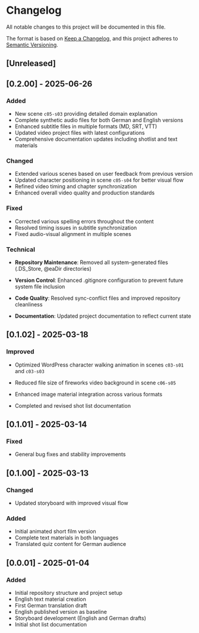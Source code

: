 # Changelog

All notable changes to this project will be documented in this file.

The format is based on [Keep a Changelog](https://keepachangelog.com/en/1.1.0/),
and this project adheres to [Semantic Versioning](https://semver.org/spec/v2.0.0.html).

## [Unreleased]

## [0.2.00] - 2025-06-26

### Added

- New scene `c05-s03` providing detailed domain explanation
- Complete synthetic audio files for both German and English versions
- Enhanced subtitle files in multiple formats (MD, SRT, VTT)
- Updated video project files with latest configurations
- Comprehensive documentation updates including shotlist and text materials

### Changed

- Extended various scenes based on user feedback from previous version
- Updated character positioning in scene `c05-s04` for better visual flow
- Refined video timing and chapter synchronization
- Enhanced overall video quality and production standards

### Fixed

- Corrected various spelling errors throughout the content
- Resolved timing issues in subtitle synchronization
- Fixed audio-visual alignment in multiple scenes

### Technical

- **Repository Maintenance**: Removed all system-generated files
  (.DS_Store, @eaDir directories)

- **Version Control**: Enhanced .gitignore configuration to prevent future
  system file inclusion

- **Code Quality**: Resolved sync-conflict files and improved repository
  cleanliness

- **Documentation**: Updated project documentation to reflect current state

## [0.1.02] - 2025-03-18

### Improved

- Optimized WordPress character walking animation in scenes `c03-s01` and
  `c03-s03`

- Reduced file size of fireworks video background in scene `c06-s05`
- Enhanced image material integration across various formats
- Completed and revised shot list documentation

## [0.1.01] - 2025-03-14

### Fixed

- General bug fixes and stability improvements

## [0.1.00] - 2025-03-13

### Changed

- Updated storyboard with improved visual flow

### Added

- Initial animated short film version
- Complete text materials in both languages
- Translated quiz content for German audience

## [0.0.01] - 2025-01-04

### Added

- Initial repository structure and project setup
- English text material creation
- First German translation draft
- English published version as baseline
- Storyboard development (English and German drafts)
- Initial shot list documentation

